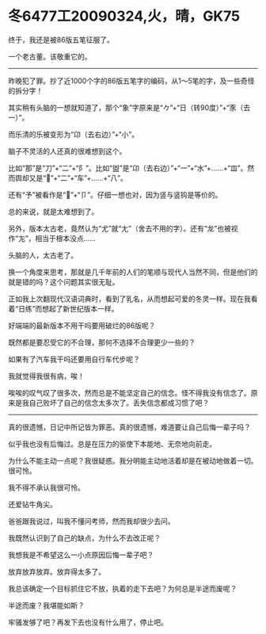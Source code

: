 # 冬6477工20090324,火，晴，GK75

终于，我还是被86版五笔征服了。

一个老古董。该敬重它的。

----

昨晚犯了罪。抄了近1000个字的86版五笔字的编码，从1～5笔的字，及一些奇怪的拆分字！

其实稍有头脑的一想就知道了，那个“象”字原来是“𠂊”+“日（转90度）”+“豕（去一）”。

而乐清的乐被变形为“卬（去右边）”+“小”。

脑子不灵活的人还真的很难想到这个。

比如“那”是“刀”+“二”+“阝”。比如“盥”是“卬（去右边）”+“一”+“水”+……+“皿”。然而舆却又是“”+“二”+“车”+……+“八”。

还有“予”被看作是“”+“卩”。仔细一想也对，因为竖与竖钩是等价的。

总的来说，就是太难想到了。

另外，版本太古老，竟然认为“尤”就“尢”（舍去不用的字）。还有“龙”也被视作“㔫”，相当于根本没点……

头脑的人，太古老了。

换一个角度来思考，那就是几千年前的人们的笔顺与现代人当然不同，但是他们的就是错的吗？这个问题其实很无耻。

正如我上次翻现代汉语词典时，看到了乳名，从而想起可爱的冬灵一样。现在我看着“日练”而想起了新世纪版本一样。

好端端的最新版本不用干吗要用破烂的86版呢？

既然都是要忍受它的不合理，那何不选择不合理更少一些的？

如果有了汽车我干吗还要用自行车代步呢？

我就觉得我很有病，唉！

唉唉的叹气叹了很多次，然而总是不能坚定自己的信念。怪不得我没有信念了。原来是我自己败坏了自己的信念太多次了。丢失信念都成习惯了吧？

----

真的很遗憾，日记中所记皆为罪恶。真的很遗憾，难道要让自己后悔一辈子吗？

似乎我也没有后悔过。总是在压力的驱使下本能地、无奈地向前走。

为什么不能主动一点呢？我很疑惑。我分明能主动地活着却是在被动地做着一切。很可怜。

我不得不承认我很可怜。

还爱钻牛角尖。

爸爸跟我说过，叫我不懂问考师，然而我却很少去问。

我既然认识到了自己的缺点，为什么不去改正呢？

我想我是不希望这么一小点原因后悔一辈子吧？

放弃放弃放弃。放弃得太多了。

我总该确定一个目标抓住它不放，执着的走下去吧？为何总是半途而废呢？

半途而废？我堪能如斯？

牢骚发够了吧？再发下去也没有什么用了，停止吧。
